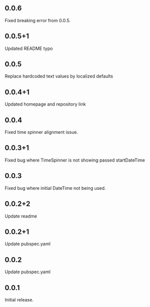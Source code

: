 ## 0.0.6
Fixed breaking error from 0.0.5.

## 0.0.5+1
Updated README typo

## 0.0.5
Replace hardcoded text values by localized defaults

## 0.0.4+1
Updated homepage and repository link

## 0.0.4
Fixed time spinner alignment issue.

## 0.0.3+1
Fixed bug where TimeSpinner is not showing passed startDateTime

## 0.0.3
Fixed bug where initial DateTime not being used.

## 0.0.2+2
Update readme

## 0.0.2+1

Update pubspec.yaml

## 0.0.2

Update pubspec.yaml

## 0.0.1

Initial release.

